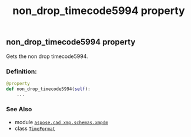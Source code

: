 ﻿---
title: non_drop_timecode5994 property
second_title: Aspose.CAD for Python via .NET API References
description: 
type: docs
weight: 70
url: /python-net/aspose.cad.xmp.schemas.xmpdm/timeformat/non_drop_timecode5994/
is_root: false
---

## non_drop_timecode5994 property


Gets the non drop timecode5994.
### Definition:
```python
@property
def non_drop_timecode5994(self):
    ...
```

### See Also
* module [`aspose.cad.xmp.schemas.xmpdm`](../../)
* class [`TimeFormat`](/cad/python-net/aspose.cad.xmp.schemas.xmpdm/timeformat)
